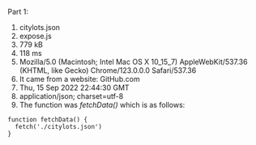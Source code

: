 Part 1: 
1. citylots.json
2. expose.js
3. 779 kB
4. 118 ms
5. Mozilla/5.0 (Macintosh; Intel Mac OS X 10_15_7) AppleWebKit/537.36 (KHTML, like Gecko) Chrome/123.0.0.0 Safari/537.36
6. It came from a website: GitHub.com
7. Thu, 15 Sep 2022 22:44:30 GMT
8. application/json; charset=utf-8
9. The function was *fetchData()* which is as follows: 
```
function fetchData() {
  fetch('./citylots.json')
}
```
